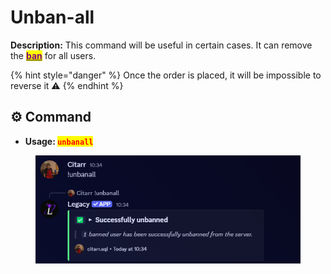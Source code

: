 # Unban-all

**Description:** This command will be useful in certain cases. It can remove the [<mark style="color:purple;">**ban**</mark>](ticket-settings-4.md) for all users.

{% hint style="danger" %}
Once the order is placed, it will be impossible to reverse it ⚠️
{% endhint %}

## ⚙️ Command

* **Usage: &#x20;**<mark style="color:red;">**`unbanall`**</mark>&#x20;

<figure><img src="../../.gitbook/assets/image (36).png" alt=""><figcaption></figcaption></figure>

